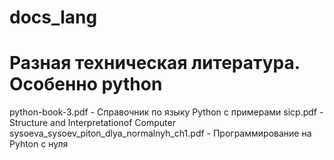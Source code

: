 # docs_lang
# Разная техническая литература. Особенно python

python-book-3.pdf - Справочник по языку Python с примерами
sicp.pdf - Structure and Interpretationof Computer 
sysoeva_sysoev_piton_dlya_normalnyh_ch1.pdf - Программирование на Pyhton с нуля
